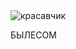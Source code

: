 <!DOCTYPE HTML>
<html>
 <head>
  <meta charset="utf-8">
 </head>
 <body>
 <img
 src="загрузки/загруженное (5).png" alt="красавчик">
<p>БЫЛЕСОМ</p>
 </body>
</html>

